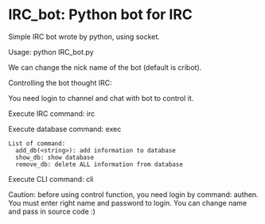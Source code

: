 # IRC_bot: Python bot for IRC

Simple IRC bot wrote by python, using socket.

Usage: python IRC_bot.py

We can change the nick name of the bot (default is cribot).

Controlling the bot thought IRC:

You need login to channel and chat with bot to control it.

Execute IRC command: irc <command>

Execute database command: exec <command>

    List of command:
      add_db(<string>): add information to database
      show_db: show database
      remove_db: delete ALL information from database

Execute CLI command: cli <command>

Caution: before using control function, you need login by command: authen. You must enter right name and password to login. You can change name and pass in source code :)
